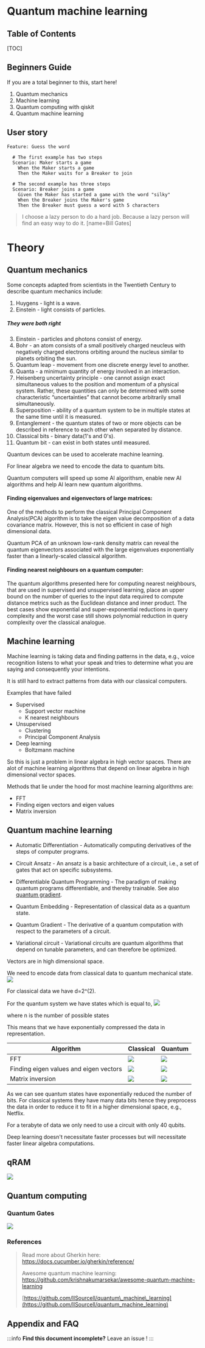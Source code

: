 Quantum machine learning
===

## Table of Contents

[TOC]

## Beginners Guide

If you are a total beginner to this, start here!

1. Quantum mechanics
2. Machine learning
3. Quantum computing with qiskit
4. Quantum machine learning

User story
---

```gherkin=
Feature: Guess the word

  # The first example has two steps
  Scenario: Maker starts a game
    When the Maker starts a game
    Then the Maker waits for a Breaker to join

  # The second example has three steps
  Scenario: Breaker joins a game
    Given the Maker has started a game with the word "silky"
    When the Breaker joins the Maker's game
    Then the Breaker must guess a word with 5 characters
```
> I choose a lazy person to do a hard job. Because a lazy person will find an easy way to do it. [name=Bill Gates]



# Theory
## Quantum mechanics
Some concepts adapted from scientists in the Twentieth Century to describe quantum mechanics include: 
1. Huygens - light is a wave.
2. Einstein - light consists of particles.

##### They were both right 

3. Einstein - particles and photons consist of energy.
4. Bohr - an atom consists of a small positively charged neucleus with negatively charged electrons orbiting around the nucleus similar to planets orbiting the sun.
5. Quantum leap - movement from one discrete energy level to another.
6. Quanta - a minimum quantity of energy involved in an interaction. 
7. Heisenberg uncertainty principle - one cannot assign exact simultaneous values to the position and momentum of a physical system. Rather, these quantities can only be determined with some characteristic “uncertainties” that cannot become arbitrarily small simultaneously.
8. Superposition -  ability of a quantum system to be in multiple states at the same time until it is measured.
9. Entanglement - the quantum states of two or more objects can be described in reference to each other when separated by distance.
10. Classical bits - binary data(1's and 0's).
11. Quantum bit - can exist in both states until measured.



Quantum devices can be used to accelerate machine learning.

For linear algebra we need to encode the data to quantum bits.

Quantum computers will speed up some AI algorithsm, enable new AI algorithms and help AI learn new quantum algorithms.


#### Finding eigenvalues and eigenvectors of large matrices:

One of the methods to perform the classical Principal Component Analysis(PCA) algorithm is to take the eigen value decomposition of a data covariance matrix. However, this is not so efficient in case of high dimensional data.

Quantum PCA of an unknown low-rank density matrix can reveal the quantum eigenvectors associated with the large eigenvalues exponentially faster than a linearly-scaled classical algorithm.
 
#### Finding nearest neighbours on a quantum computer:

The quantum algorithms presented here for computing nearest neighbours, that are used in supervised and unsupervised learning, place an upper bound on the number of queries to the input data required to compute distance metrics such as the Euclidean distance and inner product. The best cases show exponential and super-exponential reductions in query complexity and the worst case still shows polynomial reduction in query complexity over the classical analogue.

## Machine learning
Machine learning is taking data and finding patterns in the data, e.g., voice recognition listens to what your speak and tries to determine what you are saying and consequently your intentions.

It is still hard to extract patterns from data with our classical computers.

Examples that have failed
- Supervised
    - Support vector machine
    - K nearest neighbours
- Unsupervised
    - Clustering
    - Principal Component Analysis
- Deep learning
    - Boltzmann machine

So this is just a problem in linear algebra in high vector spaces.
There are alot of machine learning algorithms that depend on linear algebra in high dimensional vector spaces. 

Methods that lie under the hood for most machine learning algorithms are:
- FFT
- Finding eigen vectors and eigen values
- Matrix inversion
 

## Quantum machine learning
- Automatic Differentiation - Automatically computing derivatives of the steps of computer programs.

- Circuit Ansatz - An ansatz is a basic architecture of a circuit, i.e., a set of gates that act on specific subsystems.

- Differentiable Quantum Programming - The paradigm of making quantum programs differentiable, and thereby trainable. See also [quantum gradient](https://pennylane.ai/qml/glossary/quantum_gradient.html).

- Quantum Embedding - Representation of classical data as a quantum state.

- Quantum Gradient - The derivative of a quantum computation with respect to the parameters of a circuit.

- Variational circuit - Variational circuits are quantum algorithms that depend on tunable parameters, and can therefore be optimized.

Vectors are in high dimensional space. 

We need to encode data from classical data to quantum mechanical state.
![](https://i.imgur.com/IqfofDl.png)

For classical data we have d=2^(2).

For the quantum system we have states which is equal to,
![](https://i.imgur.com/xcrUjwX.png)

where n is the number of possible states

This means that we have exponentially compressed the data in representation.

| Algorithm | Classical | Quantum |
| -------- | -------- | -------- |
|FFT|![](https://i.imgur.com/Fco801W.png)| ![](https://i.imgur.com/zVVcMG9.png)|
|Finding eigen values and eigen vectors| ![](https://i.imgur.com/ixMOprb.png)| ![](https://i.imgur.com/zVVcMG9.png)|
|Matrix inversion|![](https://i.imgur.com/Fco801W.png)|![](https://i.imgur.com/hUCKOpR.png)|

As we can see quantum states have exponentially reduced the number of bits.
For classical systems they have many data bits hence they preprocess the data in order to reduce it to fit in a higher dimensional space, e.g., Netflix.

For a terabyte of data we only need to use a circuit with only 40 qubits.

Deep learning doesn't necessitate faster processes but will necessitate faster linear algebra computations.

## qRAM
![](https://i.imgur.com/baghHqW.jpg)

## Quantum computing

### Quantum Gates
![](https://i.imgur.com/xnBrX6O.png)

### References
> Read more about Gherkin here: https://docs.cucumber.io/gherkin/reference/
>
> Awesome quantum machine learning: https://github.com/krishnakumarsekar/awesome-quantum-machine-learning
> 
> [https://github.com/llSourcell/quantum\_machine\_learning](https://github.com/llSourcell/quantum_machine_learning)

## Appendix and FAQ

:::info
**Find this document incomplete?** Leave an issue !
:::
